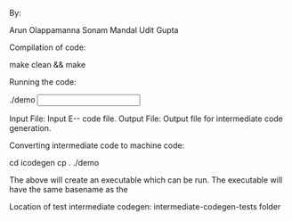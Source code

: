 By:

Arun Olappamanna
Sonam Mandal
Udit Gupta

Compilation of code:

make clean && make

Running the code:

./demo <input file> <output file>

Input File: Input E-- code file.
Output File: Output file for intermediate code generation.


Converting intermediate code to machine code:

cd icodegen
cp <output file> .
./demo <output file>

The above will create an executable which can be run.
The executable will have the same basename as the <output file>

Location of test intermediate codegen: intermediate-codegen-tests folder
